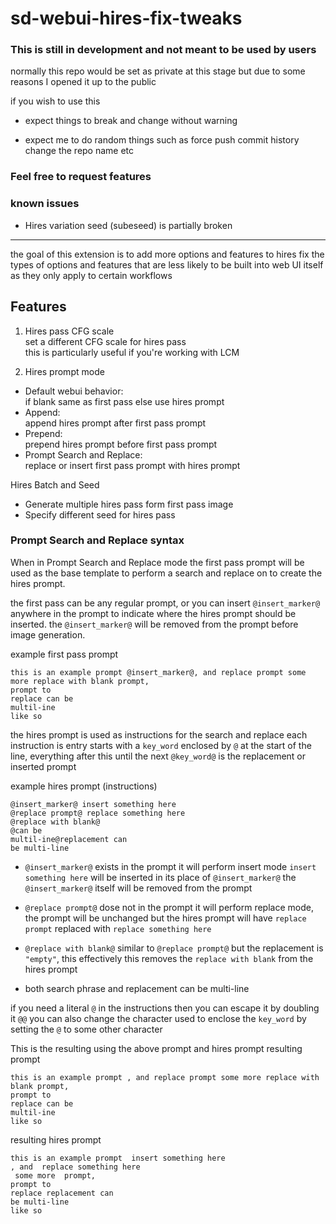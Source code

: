 # sd-webui-hires-fix-tweaks

### This is still in development and not meant to be used by users
normally this repo would be set as private at this stage but due to some reasons I opened it up to the public

if you wish to use this
- expect things to break and change without warning

- expect me to do random things such as force push commit history change the repo name etc

### Feel free to request features

### known issues
 - Hires variation seed (subeseed) is partially broken

---

the goal of this extension is to add more options and features to hires fix
the types of options and features that are less likely to be built into web UI itself as they only apply to certain workflows

## Features

1. Hires pass CFG scale<br>set a different CFG scale for hires pass<br>this is particularly useful if you're working with LCM

2. Hires prompt mode
 - Default webui behavior:<br>if blank same as first pass else use hires prompt 
 - Append:<br>append hires prompt after first pass prompt
 - Prepend:<br>prepend hires prompt before first pass prompt
 - Prompt Search and Replace:<br>replace or insert first pass prompt with hires prompt

Hires Batch and Seed
 - Generate multiple hires pass form first pass image
 - Specify different seed for hires pass

### Prompt Search and Replace syntax
When in Prompt Search and Replace mode the first pass prompt will be used as the base template to perform a search and replace on to create the hires prompt.

the first pass can be any regular prompt, or you can insert `@insert_marker@` anywhere in the prompt to indicate where the hires prompt should be inserted.
the `@insert_marker@` will be removed from the prompt before image generation.

example first pass prompt
```
this is an example prompt @insert_marker@, and replace prompt some more replace with blank prompt, 
prompt to
replace can be
multil-ine
like so
```

the hires prompt is used as instructions for the search and replace
each instruction is entry starts with a `key_word` enclosed by `@` at the start of the line, everything after this until the next `@key_word@` is the replacement or inserted prompt

example hires prompt (instructions)
```
@insert_marker@ insert something here
@replace prompt@ replace something here
@replace with blank@
@can be
multil-ine@replacement can
be multi-line
```

- `@insert_marker@` exists in the prompt it will perform insert mode `insert something here` will be inserted in its place of `@insert_marker@` the `@insert_marker@` itself will be removed from the prompt

- `@replace prompt@` dose not in the prompt it will perform replace mode, the prompt will be unchanged but the hires prompt will have `replace prompt` replaced with `replace something here`

- `@replace with blank@` similar to `@replace prompt@` but the replacement is `"empty"`, this effectively this removes the `replace with blank` from the hires prompt

- both search phrase and replacement can be multi-line

if you need a literal `@` in the instructions then you can escape it by doubling it `@@`
you can also change the character used to enclose the `key_word` by setting the `@` to some other character

This is the resulting using the above prompt and hires prompt
resulting prompt
```
this is an example prompt , and replace prompt some more replace with blank prompt,
prompt to
replace can be
multil-ine
like so
```

resulting hires prompt
```
this is an example prompt  insert something here
, and  replace something here
 some more  prompt, 
prompt to
replace replacement can
be multi-line
like so
```
